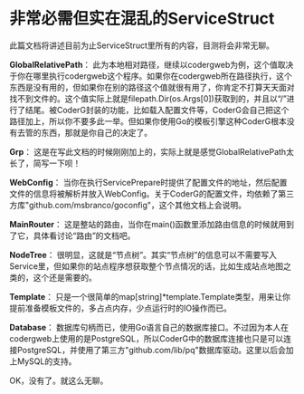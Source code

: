 # 非常必需但实在混乱的ServiceStruct #

此篇文档将讲述目前为止ServiceStruct里所有的内容，目测将会非常无聊。

**GlobalRelativePath**： 此为本地相对路径，继续以codergweb为例，这个值取决于你在哪里执行codergweb这个程序。如果你在codergweb所在路径执行，这个东西是没有用的，但如果你在别的路径这个值就很有用了，你肯定不打算天天面对找不到文件的。这个值实际上就是filepath.Dir(os.Args[0])获取到的，并且以“/”进行了结尾。被CoderG封装的功能，比如载入配置文件等，CoderG会自己把这个路径加上，所以你不要多此一举。但如果你使用Go的模板引擎这种CoderG根本没有去管的东西，那就是你自己的决定了。

**Grp**： 这是在写此文档的时候刚刚加上的，实际上就是感觉GlobalRelativePath太长了，简写一下呗！

**WebConfig**： 当你在执行ServicePrepare时提供了配置文件的地址，然后配置文件的信息将被解析并放入WebConfig。关于CoderG的配置文件，均依赖了第三方库"github.com/msbranco/goconfig"，这个其他文档上会说明。

**MainRouter**： 这是整站的路由，当你在main()函数里添加路由信息的时候就用到了它，具体看讨论“路由”的文档吧。

**NodeTree**： 很明显，这就是“节点树”。其实“节点树”的信息可以不需要写入Service里，但如果你的站点程序想获取整个节点情况的话，比如生成站点地图之类的，这个还是需要的。

**Template**： 只是一个很简单的map[string]*template.Template类型，用来让你提前准备模板文件的，多占点内存，少点运行时的IO操作而已。

**Database**： 数据库句柄而已，使用Go语言自己的数据库接口。不过因为本人在codergweb上使用的是PostgreSQL，所以CoderG中的数据库连接也只是可以连接PostgreSQL，并使用了第三方"github.com/lib/pq"数据库驱动。这里以后会加上MySQL的支持。

OK，没有了。就这么无聊。
